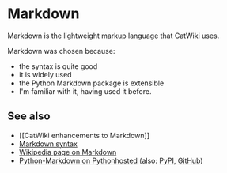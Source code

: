 # Markdown

Markdown is the lightweight markup language that CatWiki uses.

Markdown was chosen because:

* the syntax is quite good
* it is widely used
* the Python Markdown package is extensible
* I'm familiar with it, having used it before.

## See also

* [[CatWiki enhancements to Markdown]]
* [Markdown syntax](Markdown/syntax)
* [Wikipedia page on Markdown](https://en.wikipedia.org/wiki/Markdown)
* [Python-Markdown on Pythonhosted](https://pythonhosted.org/Markdown/index.html) (also: [PyPI](https://pypi.python.org/pypi/Markdown), [GitHub](https://github.com/waylan/Python-Markdown))
